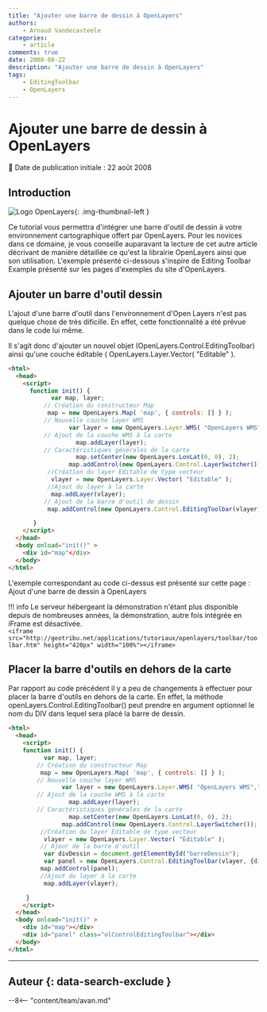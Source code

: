 ```yaml
---
title: "Ajouter une barre de dessin à OpenLayers"
authors:
    - Arnaud Vandecasteele
categories:
    - article
comments: true
date: 2008-08-22
description: "Ajouter une barre de dessin à OpenLayers"
tags:
    - EditingToolbar
    - OpenLayers
---
```


# Ajouter une barre de dessin à OpenLayers

:calendar: Date de publication initiale : 22 août 2008

## Introduction

![Logo OpenLayers](https://cdn.geotribu.fr/img/logos-icones/logiciels_librairies/openlayers.png){: .img-thumbnail-left }

Ce tutorial vous permettra d'intégrer une barre d'outil de dessin à votre environnement cartographique offert par OpenLayers. Pour les novices dans ce domaine, je vous conseille auparavant la lecture de cet autre article décrivant de manière détaillée ce qu'est la librairie OpenLayers ainsi que son utilisation. L'exemple présenté ci-dessous s'inspire de Editing Toolbar Example présenté sur les pages d'exemples du site d'OpenLayers.

## Ajouter un barre d'outil dessin

L'ajout d'une barre d'outil dans l'environnement d'Open Layers n'est pas quelque chose de très dificille. En effet, cette fonctionnalité a été prévue dans le code lui même.

Il s'agit donc d'ajouter un nouvel objet (OpenLayers.Control.EditingToolbar) ainsi qu'une couche éditable ( OpenLayers.Layer.Vector( "Editable" ).

```html
<html>
  <head>
    <script>
      function init() {
            var map, layer;
          // Création du constructeur Map
           map = new OpenLayers.Map( 'map', { controls: [] } );
          // Nouvelle couche layer WMS
                 var layer = new OpenLayers.Layer.WMS( "OpenLayers WMS","http://labs.metacarta.com/wms/vmap0?", {layers: 'basic'});
          // Ajout de la couche WMS à la carte
                   map.addLayer(layer);
          // Caractéristiques générales de la carte
                   map.setCenter(new OpenLayers.LonLat(0, 0), 2);
                 map.addControl(new OpenLayers.Control.LayerSwitcher());
           //Création du layer Editable de type vecteur
            vlayer = new OpenLayers.Layer.Vector( "Editable" );
           //Ajout du layer à la carte
            map.addLayer(vlayer);
          // Ajout de la barre d'outil de dessin
           map.addControl(new OpenLayers.Control.EditingToolbar(vlayer));

       }
    </script>
  </head>
  <body onload="init()" >
    <div id="map"</div>
  </body>
</html>
```

L'exemple correspondant au code ci-dessus est présenté sur cette page : Ajout d'une barre de dessin à OpenLayers

!!! info
    Le serveur hébergeant la démonstration n'étant plus disponible depuis de nombreuses années, la démonstration, autre fois intégrée en iFrame est désactivée.  
    `<iframe src="http://geotribu.net/applications/tutoriaux/openlayers/toolbar/toolbar.htm" height="420px" width="100%"></iframe>`

## Placer la barre d'outils en dehors de la carte

Par rapport au code précédent il y a peu de changements à effectuer pour placer la barre d'outils en dehors de la carte. En effet, la méthode openLayers.Control.EditingToolbar() peut prendre en argument optionnel le nom du DIV dans lequel sera placé la barre de dessin.

```html
<html>
  <head>
    <script>
    function init() {
          var map, layer;
        // Création du constructeur Map
         map = new OpenLayers.Map( 'map', { controls: [] } );
        // Nouvelle couche layer WMS
               var layer = new OpenLayers.Layer.WMS( "OpenLayers WMS","http://labs.metacarta.com/wms/vmap0?", {layers: 'basic'});
        // Ajout de la couche WMS à la carte
                 map.addLayer(layer);
        // Caractéristiques générales de la carte
                 map.setCenter(new OpenLayers.LonLat(0, 0), 2);
               map.addControl(new OpenLayers.Control.LayerSwitcher());
         //Création du layer Editable de type vecteur
          vlayer = new OpenLayers.Layer.Vector( "Editable" );
         // Ajour de la barre d'outil
          var divDessin = document.getElementById("barreDessin");
          var panel = new OpenLayers.Control.EditingToolbar(vlayer, {div: divDessin});  
         map.addControl(panel);
         //Ajout du layer à la carte
          map.addLayer(vlayer);

     }
    </script>
  </head>
  <body onload="init()" >
    <div id="map"></div>
    <div id="panel" class="olControlEditingToolbar"></div>
  </body>
</html>
```

----

## Auteur {: data-search-exclude }

--8<-- "content/team/avan.md"
